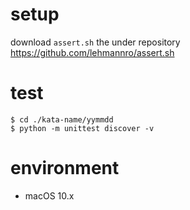 # setup
download `assert.sh` the under repository
https://github.com/lehmannro/assert.sh

# test
```
$ cd ./kata-name/yymmdd
$ python -m unittest discover -v
```

# environment
- macOS 10.x